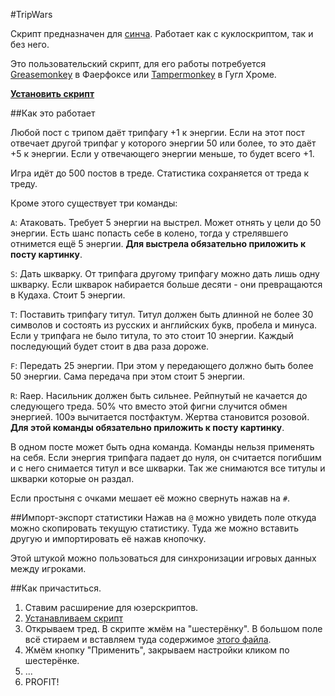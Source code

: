 #TripWars

Скрипт предназначен для [синча](http://syn-ch.com/). Работает как с куклоскриптом, так и без него.

Это пользовательский скрипт, для его работы потребуется [Greasemonkey](https://addons.mozilla.org/ru/firefox/addon/greasemonkey/) в Фаерфоксе или [Tampermonkey](https://chrome.google.com/webstore/detail/tampermonkey/dhdgffkkebhmkfjojejmpbldmpobfkfo?hl=ru) в Гугл Хроме.

**[Установить скрипт](https://github.com/desudesutalk/randomtrash/raw/master/tripwars/tripwars.user.js)**

##Как это работает

Любой пост с трипом даёт трипфагу +1 к энергии. Если на этот пост отвечает другой трипфаг у которого энергии 50 или более, то это даёт +5 к энергии. Если у отвечающего энергии меньше, то будет всего +1.

Игра идёт до 500 постов в треде. Статистика сохраняется от треда к треду.

Кроме этого существует три команды:

`A`: Атаковать. Требует 5 энергии на выстрел. Может отнять у цели до 50 энергии. Есть шанс попасть себе в колено, тогда у стрелявшего отнимется ещё 5 энергии. **Для выстрела обязательно приложить к посту картинку**.

`S`: Дать шкварку. От трипфага другому трипфагу можно дать лишь одну шкварку. Если шкварок набирается больше десяти - они превращаются в Кудаха. Стоит 5 энергии.

`T`: Поставить трипфагу титул. Титул должен быть длинной не более 30 символов и состоять из русских и английских букв, пробела и минуса. Если у трипфага не было титула, то это стоит 10 энергии. Каждый последующий будет стоит в два раза дороже.

`F`: Передать 25 энергии. При этом у передающего должно быть более 50 энергии. Сама передача при этом стоит 5 энергии.

`R`: Raep. Насильник должен быть сильнее. Рейпнутый не качается до следующего треда. 50% что вместо этой фигни случится обмен энергией. 100э вычитается постфактум. Жертва становится розовой. **Для этой команды обязательно приложить к посту картинку**.

В одном посте может быть одна команда. Команды нельзя применять на себя. Если энергия трипфага падает до нуля, он считается погибшим и с него снимается титул и все шкварки. Так же снимаются все титулы и шкварки которые он раздал.

Если простыня с очками мешает её можно свернуть нажав на `#`.

##Импорт-экспорт статистики
Нажав на `@` можно увидеть поле откуда можно скопировать текущую статистику. Туда же можно вставить другую и импортировать её нажав кнопочку.

Этой штукой можно пользоваться для синхронизации игровых данных между игроками.

##Как причаститься.
1. Ставим расширение для юзерскриптов.
2. [Устанавливаем скрипт](https://github.com/desudesutalk/randomtrash/raw/master/tripwars/tripwars.user.js)
3. Открываем тред. В скрипте жмём на "шестерёнку". В большом поле всё стираем и вставляем туда содержимое [этого файла](https://raw.githubusercontent.com/desudesutalk/randomtrash/master/tripwars/stats.json).
4. Жмём кнопку "Применить", закрываем настройки кликом по шестерёнке.
5. ...
6. PROFIT!
